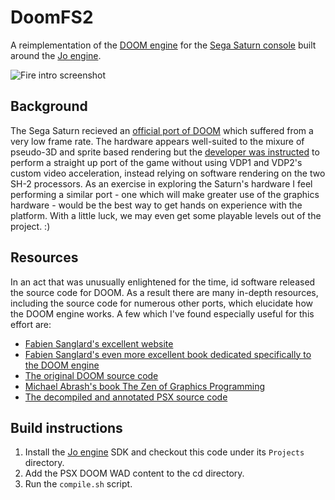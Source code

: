 # DoomFS2

A reimplementation of the [DOOM engine](https://en.wikipedia.org/wiki/Doom_(1993_video_game)) for the [Sega Saturn console](https://en.wikipedia.org/wiki/Sega_Saturn) built around the [Jo engine](https://www.jo-engine.org/).

![Fire intro screenshot](docs/fire-intro.png)

## Background

The Sega Saturn recieved an [official port of DOOM](https://doom.fandom.com/wiki/Sega_Saturn) which suffered from a very low frame rate. The hardware appears well-suited to the mixure of pseudo-3D and sprite based rendering but the [developer was instructed](https://fabiensanglard.net/doom_psx/) to perform a straight up port of the game without using VDP1 and VDP2's custom video acceleration, instead relying on software rendering on the two SH-2 processors. As an exercise in exploring the Saturn's hardware I feel performing a similar port - one which will make greater use of the graphics hardware - would be the best way to get hands on experience with the platform. With a little luck, we may even get some playable levels out of the project. :)

## Resources

In an act that was unusually enlightened for the time, id software released the source code for DOOM. As a result there are many in-depth resources, including the source code for numerous other ports, which elucidate how the DOOM engine works. A few which I've found especially useful for this effort are:

* [Fabien Sanglard's excellent website](https://fabiensanglard.net/)
* [Fabien Sanglard's even more excellent book dedicated specifically to the DOOM engine](https://fabiensanglard.net/gebbdoom/)
* [The original DOOM source code](https://github.com/id-Software/DOOM)
* [Michael Abrash's book The Zen of Graphics Programming](https://www.amazon.com/Zen-Graphics-Programming-2nd-Applications/dp/1883577896/)
* [The decompiled and annotated PSX source code](https://github.com/Erick194/PSXDOOM-RE)

## Build instructions

1. Install the [Jo engine](https://www.jo-engine.org/) SDK and checkout this code under its `Projects` directory. 
2. Add the PSX DOOM WAD content to the cd directory.
3. Run the `compile.sh` script.
